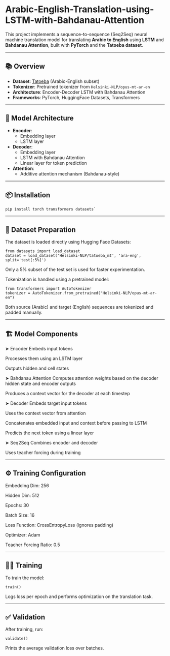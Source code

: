 # Arabic-English-Translation-using-LSTM-with-Bahdanau-Attention

This project implements a sequence-to-sequence (Seq2Seq) neural machine translation model for translating **Arabic to English** using **LSTM** and **Bahdanau Attention**, built with **PyTorch** and the **Tatoeba dataset**.

---

## 📚 Overview

- **Dataset**: [Tatoeba](https://huggingface.co/datasets/Helsinki-NLP/tatoeba_mt) (Arabic-English subset)
- **Tokenizer**: Pretrained tokenizer from `Helsinki-NLP/opus-mt-ar-en`
- **Architecture**: Encoder-Decoder LSTM with Bahdanau Attention
- **Frameworks**: PyTorch, HuggingFace Datasets, Transformers

---

## 🧠 Model Architecture

- **Encoder**:
  - Embedding layer
  - LSTM layer
- **Decoder**:
  - Embedding layer
  - LSTM with Bahdanau Attention
  - Linear layer for token prediction
- **Attention**:
  - Additive attention mechanism (Bahdanau-style)

---

## 📦 Installation

```
pip install torch transformers datasets`
```

---

## 📁 Dataset Preparation
The dataset is loaded directly using Hugging Face Datasets:

```
from datasets import load_dataset
dataset = load_dataset('Helsinki-NLP/tatoeba_mt', 'ara-eng', split='test[:5%]')
```
Only a 5% subset of the test set is used for faster experimentation.

Tokenization is handled using a pretrained model:

```
from transformers import AutoTokenizer
tokenizer = AutoTokenizer.from_pretrained("Helsinki-NLP/opus-mt-ar-en")
```
Both source (Arabic) and target (English) sequences are tokenized and padded manually.

---

## 🏗️ Model Components
➤ Encoder
Embeds input tokens

Processes them using an LSTM layer

Outputs hidden and cell states

➤ Bahdanau Attention
Computes attention weights based on the decoder hidden state and encoder outputs

Produces a context vector for the decoder at each timestep

➤ Decoder
Embeds target input tokens

Uses the context vector from attention

Concatenates embedded input and context before passing to LSTM

Predicts the next token using a linear layer

➤ Seq2Seq
Combines encoder and decoder

Uses teacher forcing during training

---

## ⚙️ Training Configuration
Embedding Dim: 256

Hidden Dim: 512

Epochs: 30

Batch Size: 16

Loss Function: CrossEntropyLoss (ignores padding)

Optimizer: Adam

Teacher Forcing Ratio: 0.5

---

## 🏋️‍♂️ Training
To train the model:

```
train()
```
Logs loss per epoch and performs optimization on the translation task.

---

## ✅ Validation
After training, run:

```
validate()
```
Prints the average validation loss over batches.



